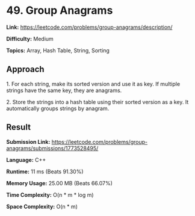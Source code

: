 # 49. Group Anagrams

**Link:** https://leetcode.com/problems/group-anagrams/description/

**Difficulty:** Medium

**Topics:** Array, Hash Table, String, Sorting


## Approach

1\. For each string, make its sorted version and use it as key. If multiple strings have the same key, they are anagrams.

2\. Store the strings into a hash table using their sorted version as a key. It automatically groups strings by anagram.


## Result

**Submission Link:** https://leetcode.com/problems/group-anagrams/submissions/1773528495/

**Language:** C++

**Runtime:** 11 ms (Beats 91.30%)

**Memory Usage:** 25.00 MB (Beats 66.07%)

**Time Complexity:** O(n * m * log m)

**Space Complexity:** O(n * m)
